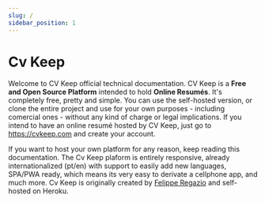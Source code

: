 ```yaml
---
slug: /
sidebar_position: 1
---
```


# Cv Keep

Welcome to CV Keep official technical documentation. CV Keep is a **Free and Open Source Platform** intended to hold **Online Resumés**. It's completely free, pretty and simple. You can use the self-hosted version, or clone the entire project and use for your own purposes - including comercial ones - without any kind of charge or legal implications. If you intend to have an online resumé hosted by CV Keep, just go to https://cvkeep.com and create your account. 

If you want to host your own platform for any reason, keep reading this documentation. The Cv Keep plaform is entirely responsive, already internationalized (pt/en) with support to easily add new languages, SPA/PWA ready, which means its very easy to derivate a cellphone app, and much more. Cv Keep is originally created by [Felippe Regazio](http://cvkeep.com/felipperegazio) and self-hosted on Heroku.
